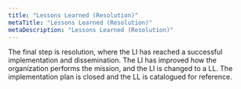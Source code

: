 ```yaml
---
title: "Lessons Learned (Resolution)"
metaTitle: "Lessons Learned (Resolution)"
metaDescription: "Lessons Learned (Resolution)"
---
```


The final step is resolution, where the LI has reached a successful
implementation and dissemination. The LI has improved how the
organization performs the mission, and the LI is changed to a LL. The
implementation plan is closed and the LL is catalogued for reference.

